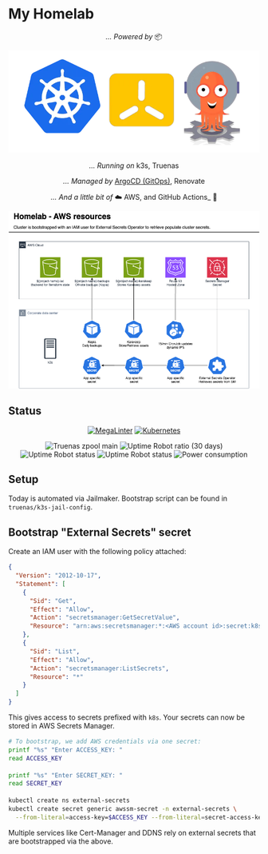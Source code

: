 # My Homelab

<div align="center">

_... Powered by_ 📦

![k8s k3s argo logos](https://raw.githubusercontent.com/javydekoning/homelab/main/docs/src/assets/logo.webp)


_... Running on_ k3s, Truenas

_... Managed by_ [ArgoCD (GitOps)](https://argo-cd.readthedocs.io/en/stable/), Renovate

_... And a little bit of_ ☁️ AWS, and GitHub Actions_ 🤖

![architecture](https://raw.githubusercontent.com/javydekoning/homelab/main/docs/src/assets/homelab.drawio.png)


</div>



## Status

<div align="center">

[![MegaLinter](https://img.shields.io/github/actions/workflow/status/javydekoning/homelab/.github/workflows/mega-linter.yml?branch=main&style=flat&logo=GitHub&logoColor=white&label=Linter)](https://github.com/javydekoning/homelab/actions?query=workflow%3AMegaLinter+branch%3Amain)
[![Kubernetes](https://img.shields.io/endpoint?url=https%3A%2F%2Fkromgo.lab.javydekoning.com%2Fkubernetes_version&style=for-the-badge&logo=kubernetes&logoColor=white&color=blue&style=flat&label=Kubernetes)](https://kubernetes.io)

</div>

<div align="center">

![Truenas zpool main](https://img.shields.io/endpoint?url=https%3A%2F%2Fkromgo.lab.javydekoning.com%2Fzfs_health&style=for-the-badge&logo=truenas&logoColor=white&color=blue&style=flat&label=Truenas%20zpool%20main)
![Uptime Robot ratio (30 days)](https://img.shields.io/uptimerobot/ratio/m796359034-bf4a20fb15ecb491d5f31727?style=flat&logo=Ubiquiti&logoColor=white&label=Uptime%20(30%20days))
![Uptime Robot status](https://img.shields.io/uptimerobot/status/m796359034-bf4a20fb15ecb491d5f31727?style=flat&logo=plex&logoColor=white&label=Plex)
![Uptime Robot status](https://img.shields.io/uptimerobot/status/m796359034-bf4a20fb15ecb491d5f31727?style=flat&logo=jellyfin&logoColor=white&label=Jellyfin)
![Power consumption](https://img.shields.io/endpoint?url=https%3A%2F%2Fkromgo.lab.javydekoning.com%2Fcurrent_power_consumption_watts&style=for-the-badge&logo=lightning&logoColor=white&color=blue&style=flat&label=Current%20homelab%20power%20consumption)
</div>

## Setup

Today is automated via Jailmaker. Bootstrap script can be found in `truenas/k3s-jail-config`.

## Bootstrap "External Secrets" secret

Create an IAM user with the following policy attached:

```json
{
  "Version": "2012-10-17",
  "Statement": [
    {
      "Sid": "Get",
      "Effect": "Allow",
      "Action": "secretsmanager:GetSecretValue",
      "Resource": "arn:aws:secretsmanager:*:<AWS account id>:secret:k8s*"
    },
    {
      "Sid": "List",
      "Effect": "Allow",
      "Action": "secretsmanager:ListSecrets",
      "Resource": "*"
    }
  ]
}
```

This gives access to secrets prefixed with `k8s`. Your secrets can now be stored
in AWS Secrets Manager.

```sh
# To bootstrap, we add AWS credentials via one secret:
printf "%s" "Enter ACCESS_KEY: "
read ACCESS_KEY

printf "%s" "Enter SECRET_KEY: "
read SECRET_KEY

kubectl create ns external-secrets
kubectl create secret generic awssm-secret -n external-secrets \
  --from-literal=access-key=$ACCESS_KEY --from-literal=secret-access-key=$SECRET_KEY
```

Multiple services like Cert-Manager and DDNS rely on external secrets that are bootstrapped via the above.
